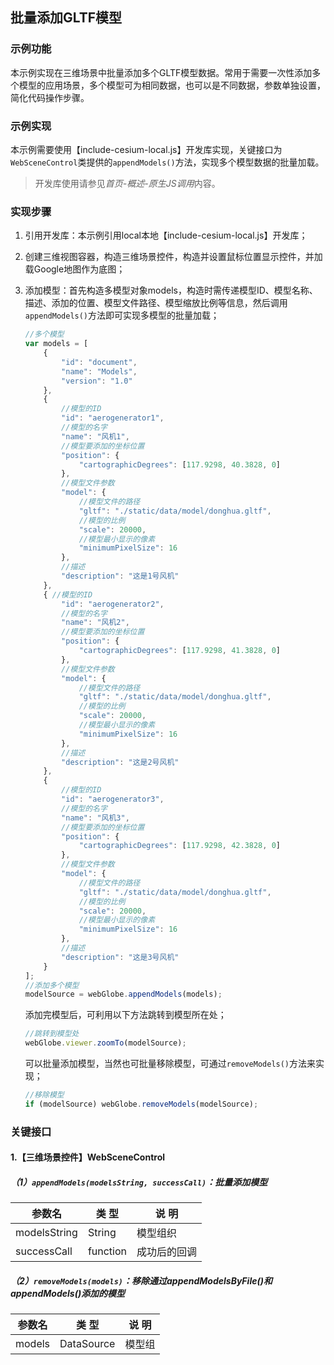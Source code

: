 ## 批量添加GLTF模型

### 示例功能

本示例实现在三维场景中批量添加多个GLTF模型数据。常用于需要一次性添加多个模型的应用场景，多个模型可为相同数据，也可以是不同数据，参数单独设置，简化代码操作步骤。

### 示例实现

本示例需要使用【include-cesium-local.js】开发库实现，关键接口为`WebSceneControl`类提供的`appendModels()`方法，实现多个模型数据的批量加载。

> 开发库使用请参见*首页-概述-原生JS调用*内容。

### 实现步骤

1. 引用开发库：本示例引用local本地【include-cesium-local.js】开发库；

2. 创建三维视图容器，构造三维场景控件，构造并设置鼠标位置显示控件，并加载Google地图作为底图；

3. 添加模型：首先构造多模型对象models，构造时需传递模型ID、模型名称、描述、添加的位置、模型文件路径、模型缩放比例等信息，然后调用`appendModels()`方法即可实现多模型的批量加载；

    ``` javascript
    //多个模型
    var models = [
        {
            "id": "document",
            "name": "Models",
            "version": "1.0"
        },
        {
            //模型的ID
            "id": "aerogenerator1",
            //模型的名字
            "name": "风机1",
            //模型要添加的坐标位置
            "position": {
                "cartographicDegrees": [117.9298, 40.3828, 0]
            },
            //模型文件参数
            "model": {
                //模型文件的路径
                "gltf": "./static/data/model/donghua.gltf",
                //模型的比例
                "scale": 20000,
                //模型最小显示的像素
                "minimumPixelSize": 16
            },
            //描述
            "description": "这是1号风机"
        },
        { //模型的ID
            "id": "aerogenerator2",
            //模型的名字
            "name": "风机2",
            //模型要添加的坐标位置
            "position": {
                "cartographicDegrees": [117.9298, 41.3828, 0]
            },
            //模型文件参数
            "model": {
                //模型文件的路径
                "gltf": "./static/data/model/donghua.gltf",
                //模型的比例
                "scale": 20000,
                //模型最小显示的像素
                "minimumPixelSize": 16
            },
            //描述
            "description": "这是2号风机"
        },
        {
            //模型的ID
            "id": "aerogenerator3",
            //模型的名字
            "name": "风机3",
            //模型要添加的坐标位置
            "position": {
                "cartographicDegrees": [117.9298, 42.3828, 0]
            },
            //模型文件参数
            "model": {
                //模型文件的路径
                "gltf": "./static/data/model/donghua.gltf",
                //模型的比例
                "scale": 20000,
                //模型最小显示的像素
                "minimumPixelSize": 16
            },
            //描述
            "description": "这是3号风机"
        }
    ];
    //添加多个模型
    modelSource = webGlobe.appendModels(models);
    ```

    添加完模型后，可利用以下方法跳转到模型所在处；

    ``` javascript
    //跳转到模型处
    webGlobe.viewer.zoomTo(modelSource);
    ```
    
    可以批量添加模型，当然也可批量移除模型，可通过`removeModels()`方法来实现；

    ``` javascript
    //移除模型
    if (modelSource) webGlobe.removeModels(modelSource);
    ```

### 关键接口

#### 1.【三维场景控件】WebSceneControl

##### （1）`appendModels(modelsString, successCall)`：批量添加模型

|参数名|类 型|说 明|
|-|-|-|
|modelsString|String|模型组织|
|successCall|function|成功后的回调|

##### （2）`removeModels(models)`：移除通过appendModelsByFile()和appendModels()添加的模型

|参数名|类 型|说 明|
|-|-|-|
|models|DataSource|模型组|

